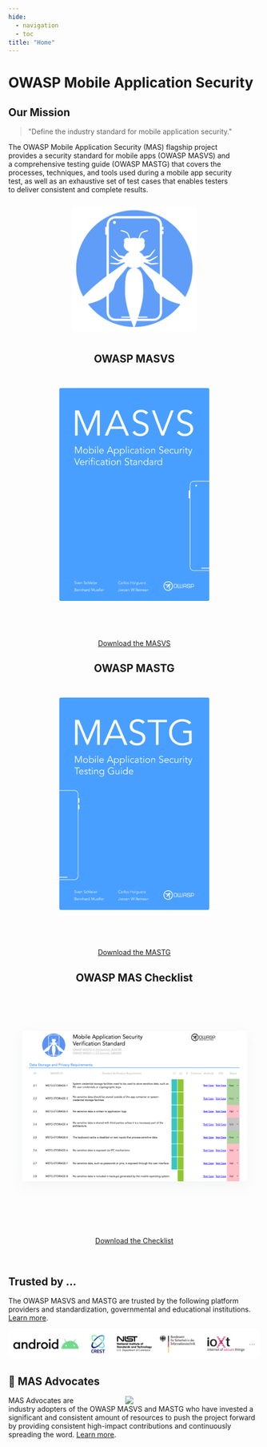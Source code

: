 ```yaml
---
hide:
  - navigation
  - toc
title: "Home"
---
```



# OWASP Mobile Application Security

## Our Mission

<div class="mas-flex-container">

<div>
<blockquote>"Define the industry standard for mobile application security."</blockquote>

<p style="padding-right: 4em;">The OWASP Mobile Application Security (MAS) flagship project provides a security standard for mobile apps (OWASP MASVS) and a comprehensive testing guide (OWASP MASTG) that covers the processes, techniques, and tools used during a mobile app security test, as well as an exhaustive set of test cases that enables testers to deliver consistent and complete results.</p>
</div>

<center>
<img style="padding: 10px; max-width: 250px" src="assets/logo_circle.png" />
</center>

</div>

<div class="mas-flex-container" style="margin-top: 2em;">

<center>

<h2>OWASP MASVS</h2>

<a href="../MASVS"><img style="border-radius: 3px; margin: 2em;" width="300px" class="grow" src="assets/masvs_cover.png"></a>

<br>

<a href="https://github.com/OWASP/owasp-masvs/releases/latest/download/OWASP_MASVS-v1.5.0-en.pdf" class="md-button md-button--primary" > Download the MASVS</a>

</center>
<center>

<h2>OWASP MASTG</h2>

<a href="../MASTG"><img style="border-radius: 3px; margin: 2em;" width="300px" class="grow"  src="assets/mastg_cover.png" /></a>

<br>

<a href="https://github.com/OWASP/owasp-mastg/releases/latest/download/OWASP_MASTG-v1.5.0.pdf" class="md-button md-button--primary" > Download the MASTG</a>

</center>

<center>

<h2>OWASP MAS Checklist</h2>

<br><br>

<a href="../MAS_checklist"><img style="border-radius: 3px; margin: 2em; box-shadow: rgba(149, 157, 165, 0.1) 0px 8px 24px;" width="450px" class="grow" src="assets/checklist_en_filled.png" /></a>

<br><br><br>

<a href="https://github.com/OWASP/owasp-mastg/releases/latest/download/Mobile_App_Security_Checklist_en.xlsx" class="md-button md-button--primary" style="margin-top: 0.6em;"> Download the Checklist</a>

</center>

</div>

<br>

## Trusted by ...

The OWASP MASVS and MASTG are trusted by the following platform providers and standardization, governmental and educational institutions. [Learn more](MASTG/Intro/0x02b-MASVS-MASTG-Adoption.md).

<a href="MASTG/Intro/0x02b-MASVS-MASTG-Adoption/">
<img style="border-radius: 1em;" src="assets/trusted-by-logos.png"/>
</a>

<br>

## 🥇 MAS Advocates

<a href="MASTG/Intro/0x02c-Acknowledgements/#our-mas-advocates">
<img src="https://raw.githubusercontent.com/OWASP/owasp-mastg/master/Document/Images/Other/nowsecure-logo.png" align="right" style="margin: 0em 5em" width="200px;" />
</a>

MAS Advocates are industry adopters of the OWASP MASVS and MASTG who have invested a significant and consistent amount of resources to push the project forward by providing consistent high-impact contributions and continuously spreading the word. [Learn more](MASTG/Intro/0x02c-Acknowledgements.md).

<br>

